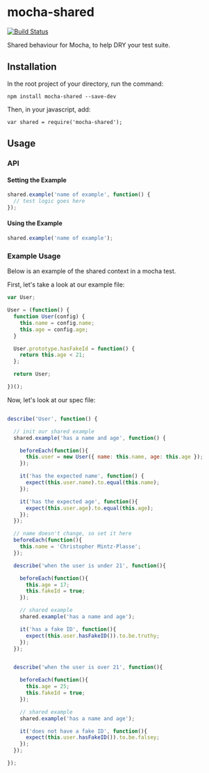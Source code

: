 # mocha-shared
[![Build Status](https://travis-ci.org/jpstevens/mocha-shared.svg?branch=master)](https://travis-ci.org/jpstevens/mocha-shared)

Shared behaviour for Mocha, to help DRY your test suite.

## Installation

In the root project of your directory, run the command:
```
npm install mocha-shared --save-dev
```

Then, in your javascript, add:

```
var shared = require('mocha-shared');
```

## Usage

### API

#### Setting the Example

```javascript
shared.example('name of example', function() {
  // test logic goes here
});
```

#### Using the Example
```javascript
shared.example('name of example');
```

### Example Usage

Below is an example of the shared context in a mocha test.

First, let's take a look at our example file:

```javascript
var User;

User = (function() {
  function User(config) {
    this.name = config.name;
    this.age = config.age;
  }

  User.prototype.hasFakeId = function() {
    return this.age < 21;
  };

  return User;

})();
```

Now, let's look at our spec file:

```javascript

describe('User', function() {

  // init our shared example
  shared.example('has a name and age', function() {

    beforeEach(function(){
      this.user = new User({ name: this.name, age: this.age });
    });

    it('has the expected name', function() {
      expect(this.user.name).to.equal(this.name);
    });

    it('has the expected age', function(){
      expect(this.user.age).to.equal(this.age);
    });
  });

  // name doesn't change, so set it here
  beforeEach(function(){
    this.name = 'Christopher Mintz-Plasse';
  });

  describe('when the user is under 21', function(){

    beforeEach(function(){
      this.age = 17;
      this.fakeId = true;
    });

    // shared example
    shared.example('has a name and age');

    it('has a fake ID', function(){
      expect(this.user.hasFakeID()).to.be.truthy;
    });
  });


  describe('when the user is over 21', function(){

    beforeEach(function(){
      this.age = 25;
      this.fakeId = true;
    });

    // shared example
    shared.example('has a name and age');

    it('does not have a fake ID', function(){
      expect(this.user.hasFakeID()).to.be.falsey;
    });
  });

});

```
